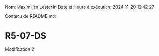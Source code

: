 Nom: Maximilien Lesterlin
Date et Heure d'exécution: 2024-11-20 12:42:27

Contenu de README.md:

# R5-07-DS

Modification 2
